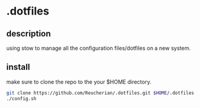# .dotfiles

## description

using stow to manage all the configuration files/dotfiles on a new system.

## install

make sure to clone the repo to the your $HOME directory.

```bash
git clone https://github.com/Reucherian/.dotfiles.git $HOME/.dotfiles
./config.sh
```
